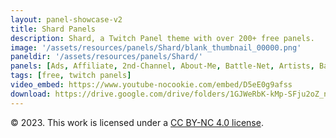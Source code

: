 ```yaml
---
layout: panel-showcase-v2 
title: Shard Panels 
description: Shard, a Twitch Panel theme with over 200+ free panels. 
image: '/assets/resources/panels/Shard/blank_thumbnail_00000.png'
paneldir: '/assets/resources/panels/Shard/'
panels: [Ads, Affiliate, 2nd-Channel, About-Me, Battle-Net, Artists, Background, ArtStation, Birthday, BTTV, Calendar, Blog, Charity, Chat-Rules, Clips, Channel-Points, Emotes, Fanmail, Donate, Editor, Friends, Games, Gear, FAQ, Hardware, Hive, Hall-of-Fame, Hall-of-Shame, Ko-Fi, Languages, Leaderboard, Links, Music, Mastadon, Merch, Mods, New-Channel, P.O, Partners, My-Shop, Sponsorships, Subscribe, Support, TikTok, Perks, Playlist, Pronouns, Rules]
tags: [free, twitch panels]
video_embed: https://www.youtube-nocookie.com/embed/D5eE0g9afss
download: https://drive.google.com/drive/folders/1GJWeRbK-kMp-SFju2oZ_nqFAK9OTAx_t?usp=share_link
---
```


© 2023. This work is licensed under a [CC BY-NC 4.0 license](https://creativecommons.org/licenses/by-nc/4.0/).